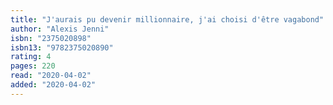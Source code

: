 ```yaml
---
title: "J'aurais pu devenir millionnaire, j'ai choisi d'être vagabond"
author: "Alexis Jenni"
isbn: "2375020898"
isbn13: "9782375020890"
rating: 4
pages: 220
read: "2020-04-02"
added: "2020-04-02"
---
```



